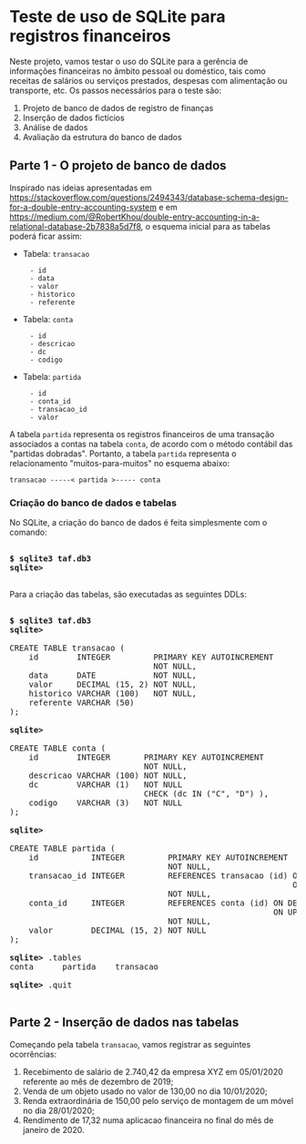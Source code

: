 # Teste de uso de SQLite para registros financeiros

Neste projeto, vamos testar o uso do SQLite para a gerência de informações financeiras no âmbito pessoal ou doméstico, tais como receitas de salários ou serviços prestados, despesas com alimentação ou transporte, etc. Os passos necessários para o teste são:

1. Projeto de banco de dados de registro de finanças
2. Inserção de dados fictícios
3. Análise de dados
4. Avaliação da estrutura do banco de dados

## Parte 1 - O projeto de banco de dados
Inspirado nas ideias apresentadas em https://stackoverflow.com/questions/2494343/database-schema-design-for-a-double-entry-accounting-system e em https://medium.com/@RobertKhou/double-entry-accounting-in-a-relational-database-2b7838a5d7f8, o esquema inicial para as tabelas poderá ficar assim:

- Tabela: ``transacao``
```
     - id
     - data
     - valor
     - historico
     - referente
```
- Tabela: ``conta``
```
     - id
     - descricao
     - dc
     - codigo
```
- Tabela: ``partida``
```
     - id
     - conta_id
     - transacao_id
     - valor
```
A tabela ``partida`` representa os registros financeiros de uma transação associados a contas na tabela ``conta``, de acordo com o método contábil das "partidas dobradas". Portanto, a tabela ``partida`` representa o relacionamento "muitos-para-muitos" no esquema abaixo:
```
transacao -----< partida >----- conta
```
### Criação do banco de dados e tabelas

No SQLite, a criação do banco de dados é feita simplesmente com o comando:
<pre>
<b>
$ sqlite3 taf.db3
sqlite>
</b>
</pre>
Para a criação das tabelas, são executadas as seguintes DDLs:
<pre>
<b>
$ sqlite3 taf.db3
sqlite>
</b>
CREATE TABLE transacao (
    id        INTEGER         PRIMARY KEY AUTOINCREMENT
                              NOT NULL,
    data      DATE            NOT NULL,
    valor     DECIMAL (15, 2) NOT NULL,
    historico VARCHAR (100)   NOT NULL,
    referente VARCHAR (50) 
);
<b>
sqlite>
</b>
CREATE TABLE conta (
    id        INTEGER       PRIMARY KEY AUTOINCREMENT
                            NOT NULL,
    descricao VARCHAR (100) NOT NULL,
    dc        VARCHAR (1)   NOT NULL
                            CHECK (dc IN ("C", "D") ),
    codigo    VARCHAR (3)   NOT NULL
);
<b>
sqlite>
</b>
CREATE TABLE partida (
    id           INTEGER         PRIMARY KEY AUTOINCREMENT
                                 NOT NULL,
    transacao_id INTEGER         REFERENCES transacao (id) ON DELETE CASCADE
                                                           ON UPDATE CASCADE
                                 NOT NULL,
    conta_id     INTEGER         REFERENCES conta (id) ON DELETE CASCADE
                                                       ON UPDATE CASCADE
                                 NOT NULL,
    valor        DECIMAL (15, 2) NOT NULL
);

<b>sqlite></b> .tables
conta      partida    transacao

<b>sqlite></b> .quit
</b>
</pre>
## Parte 2 - Inserção de dados nas tabelas

Começando pela tabela ``transacao``, vamos registrar as seguintes ocorrências:
1. Recebimento de salário de 2.740,42 da empresa XYZ em 05/01/2020 referente ao mês de dezembro de 2019;
2. Venda de um objeto usado no valor de 130,00 no dia 10/01/2020;
3. Renda extraordinária de 150,00 pelo serviço de montagem de um móvel no dia 28/01/2020;
4. Rendimento de 17,32 numa aplicacao financeira no final do mês de janeiro de 2020.